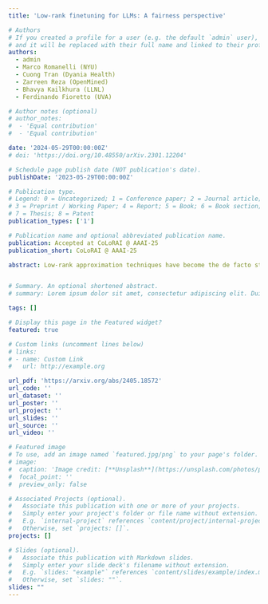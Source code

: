 ```yaml
---
title: 'Low-rank finetuning for LLMs: A fairness perspective'

# Authors
# If you created a profile for a user (e.g. the default `admin` user), write the username (folder name) here
# and it will be replaced with their full name and linked to their profile.
authors:
  - admin
  - Marco Romanelli (NYU)
  - Cuong Tran (Dyania Health)
  - Zarreen Reza (OpenMined)
  - Bhavya Kailkhura (LLNL)
  - Ferdinando Fioretto (UVA)

# Author notes (optional)
# author_notes:
#  - 'Equal contribution'
#  - 'Equal contribution'

date: '2024-05-29T00:00:00Z'
# doi: 'https://doi.org/10.48550/arXiv.2301.12204'

# Schedule page publish date (NOT publication's date).
publishDate: '2023-05-29T00:00:00Z'

# Publication type.
# Legend: 0 = Uncategorized; 1 = Conference paper; 2 = Journal article;
# 3 = Preprint / Working Paper; 4 = Report; 5 = Book; 6 = Book section;
# 7 = Thesis; 8 = Patent
publication_types: ['1']

# Publication name and optional abbreviated publication name.
publication: Accepted at CoLoRAI @ AAAI-25
publication_short: CoLoRAI @ AAAI-25

abstract: Low-rank approximation techniques have become the de facto standard for fine-tuning Large Language Models (LLMs) due to their reduced computational and memory requirements. This paper investigates the effectiveness of these methods in capturing the shift of fine-tuning datasets from the initial pre-trained data distribution. Our findings reveal that there are cases in which low-rank fine-tuning falls short in learning such shifts. This, in turn, produces non-negligible side effects, especially when fine-tuning is adopted for toxicity mitigation in pre-trained models, or in scenarios where it is important to provide fair models. Through comprehensive empirical evidence on several models, datasets, and tasks, we show that low-rank fine-tuning inadvertently preserves undesirable biases and toxic behaviors. We also show that this extends to sequential decision-making tasks, emphasizing the need for careful evaluation to promote responsible LLMs development.


# Summary. An optional shortened abstract.
# summary: Lorem ipsum dolor sit amet, consectetur adipiscing elit. Duis posuere tellus ac convallis placerat. Proin tincidunt magna sed ex sollicitudin condimentum.

tags: []

# Display this page in the Featured widget?
featured: true

# Custom links (uncomment lines below)
# links:
# - name: Custom Link
#   url: http://example.org

url_pdf: 'https://arxiv.org/abs/2405.18572'
url_code: ''
url_dataset: ''
url_poster: ''
url_project: ''
url_slides: ''
url_source: ''
url_video: ''

# Featured image
# To use, add an image named `featured.jpg/png` to your page's folder.
# image:
#  caption: 'Image credit: [**Unsplash**](https://unsplash.com/photos/pLCdAaMFLTE)'
#  focal_point: ''
#  preview_only: false

# Associated Projects (optional).
#   Associate this publication with one or more of your projects.
#   Simply enter your project's folder or file name without extension.
#   E.g. `internal-project` references `content/project/internal-project/index.md`.
#   Otherwise, set `projects: []`.
projects: []

# Slides (optional).
#   Associate this publication with Markdown slides.
#   Simply enter your slide deck's filename without extension.
#   E.g. `slides: "example"` references `content/slides/example/index.md`.
#   Otherwise, set `slides: ""`.
slides: ""
---
```

